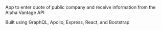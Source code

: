 App to enter quote of public company and receive information from the Alpha Vantage API

Built using GraphQL, Apollo, Express, React, and Bootstrap
